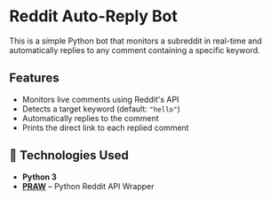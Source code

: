 # Reddit Auto-Reply Bot 

This is a simple Python bot that monitors a subreddit in real-time and automatically replies to any comment containing a specific keyword.

##  Features

- Monitors live comments using Reddit's API
- Detects a target keyword (default: `"hello"`)
- Automatically replies to the comment
- Prints the direct link to each replied comment

## 🔧 Technologies Used

- **Python 3**
- **[PRAW](https://praw.readthedocs.io/en/latest/)** – Python Reddit API Wrapper
